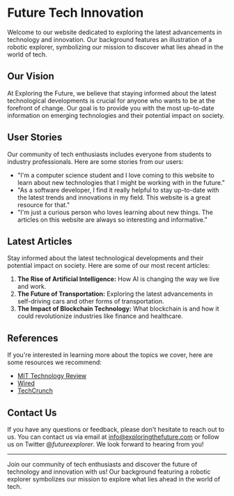 <!--font:Montserrat-->

# Future Tech Innovation

Welcome to our website dedicated to exploring the latest advancements in technology and innovation. Our background features an illustration of a robotic explorer, symbolizing our mission to discover what lies ahead in the world of tech.

## Our Vision

At Exploring the Future, we believe that staying informed about the latest technological developments is crucial for anyone who wants to be at the forefront of change. Our goal is to provide you with the most up-to-date information on emerging technologies and their potential impact on society.

## User Stories

Our community of tech enthusiasts includes everyone from students to industry professionals. Here are some stories from our users:

- "I'm a computer science student and I love coming to this website to learn about new technologies that I might be working with in the future."
- "As a software developer, I find it really helpful to stay up-to-date with the latest trends and innovations in my field. This website is a great resource for that."
- "I'm just a curious person who loves learning about new things. The articles on this website are always so interesting and informative."

## Latest Articles

Stay informed about the latest technological developments and their potential impact on society. Here are some of our most recent articles:

1. **The Rise of Artificial Intelligence:** How AI is changing the way we live and work.
2. **The Future of Transportation:** Exploring the latest advancements in self-driving cars and other forms of transportation.
3. **The Impact of Blockchain Technology:** What blockchain is and how it could revolutionize industries like finance and healthcare.

## References

If you're interested in learning more about the topics we cover, here are some resources we recommend:

- [MIT Technology Review](#)
- [Wired](#)
- [TechCrunch](#)

## Contact Us

If you have any questions or feedback, please don't hesitate to reach out to us. You can contact us via email at info@exploringthefuture.com or follow us on Twitter @_futureexplorer_. We look forward to hearing from you!

---

Join our community of tech enthusiasts and discover the future of technology and innovation with us! Our background featuring a robotic explorer symbolizes our mission to explore what lies ahead in the world of tech.

<!--

Write me content for website with wallpaper which alt text is:

"An illustration of a robotic explorer, with metallic textures and intricate details."

The name/title of the page should not be 1:1 copy of the alt text but rather a real content of the website which is using this wallpaper.

- Use markdown format 
- Start with heading
- Heading should be short and concise
- The content should look like a real website 
- The website should not be about the wallpaper, wallpaper is just a related background
- Heading should be contain work "wallpaper" or "background"
- Include real sections like references, contact, user stories, etc. use things relevant to the page purpose.
- Feel free to use structure like headings, bullets, numbering, blockquotes, paragraphs, horizontal lines, etc.
- You can use formatting like bold or _italic_
- You can include UTF-8 emojis
- Links should be only #hash anchors (and you can refer to the document itself)
- Do not include images


---


# Exploring the Future: A Wallpaper for Tech Enthusiasts

Welcome to our website dedicated to exploring the latest advancements in technology and innovation. Our wallpaper featuring an illustration of a robotic explorer perfectly captures the essence of our mission to discover what lies ahead in the world of tech.

## Our Vision

At Exploring the Future, we believe that staying informed about the latest technological developments is crucial for anyone who wants to be at the forefront of change. Our goal is to provide you with the most up-to-date information on emerging technologies and their potential impact on society.

## User Stories

Our community of tech enthusiasts includes everyone from students to industry professionals. Here are some stories from our users:

- "I'm a computer science student and I love coming to this website to learn about new technologies that I might be working with in the future."
- "As a software developer, I find it really helpful to stay up-to-date with the latest trends and innovations in my field. This website is a great resource for that."
- "I'm just a curious person who loves learning about new things. The articles on this website are always so interesting and informative."

## Latest Articles

Here are some of our most recent articles:

1. **The Rise of Artificial Intelligence:** How AI is changing the way we live and work.
2. **The Future of Transportation:** Exploring the latest advancements in self-driving cars and other forms of transportation.
3. **The Impact of Blockchain Technology:** What blockchain is and how it could revolutionize industries like finance and healthcare.

## References

If you're interested in learning more about the topics we cover, here are some resources we recommend:

- [MIT Technology Review](#)
- [Wired](#)
- [TechCrunch](#)

## Contact Us

If you have any questions or feedback, please don't hesitate to reach out to us. You can contact us via email at info@exploringthefuture.com or follow us on Twitter @_futureexplorer_. We look forward to hearing from you!

---

Stay ahead of the curve with our wallpaper featuring a robotic explorer. Join our community of tech enthusiasts and explore the future with us!


---


Heading should not include word "wallpaper". The website should not be about the wallpaper itself, wallpaper is just a related background, rewrite whole content.


---


# Exploring the Future: Discovering the Latest in Technology and Innovation

Welcome to our website dedicated to exploring the latest advancements in technology and innovation. Our background features an illustration of a robotic explorer, symbolizing our mission to discover what lies ahead in the world of tech.

## Our Vision

At Exploring the Future, we believe that staying informed about the latest technological developments is crucial for anyone who wants to be at the forefront of change. Our goal is to provide you with the most up-to-date information on emerging technologies and their potential impact on society.

## User Stories

Our community of tech enthusiasts includes everyone from students to industry professionals. Here are some stories from our users:

- "I'm a computer science student and I love coming to this website to learn about new technologies that I might be working with in the future."
- "As a software developer, I find it really helpful to stay up-to-date with the latest trends and innovations in my field. This website is a great resource for that."
- "I'm just a curious person who loves learning about new things. The articles on this website are always so interesting and informative."

## Latest Articles

Here are some of our most recent articles:

1. **The Rise of Artificial Intelligence:** How AI is changing the way we live and work.
2. **The Future of Transportation:** Exploring the latest advancements in self-driving cars and other forms of transportation.
3. **The Impact of Blockchain Technology:** What blockchain is and how it could revolutionize industries like finance and healthcare.

## References

If you're interested in learning more about the topics we cover, here are some resources we recommend:

- [MIT Technology Review](#)
- [Wired](#)
- [TechCrunch](#)

## Contact Us

If you have any questions or feedback, please don't hesitate to reach out to us. You can contact us via email at info@exploringthefuture.com or follow us on Twitter @_futureexplorer_. We look forward to hearing from you!

---

Join our community of tech enthusiasts and explore the future with us! Our background featuring a robotic explorer symbolizes our mission to discover what lies ahead in the world of tech. Stay informed about the latest technological developments and their potential impact on society.


---


Heading is too long, rewrite whole content.


---


# Discovering the Latest in Technology and Innovation

Welcome to our website dedicated to exploring the latest advancements in technology and innovation. Our background features an illustration of a robotic explorer, symbolizing our mission to discover what lies ahead in the world of tech.

## Our Vision

At Exploring the Future, we believe that staying informed about the latest technological developments is crucial for anyone who wants to be at the forefront of change. Our goal is to provide you with the most up-to-date information on emerging technologies and their potential impact on society.

## User Stories

Our community of tech enthusiasts includes everyone from students to industry professionals. Here are some stories from our users:

- "I'm a computer science student and I love coming to this website to learn about new technologies that I might be working with in the future."
- "As a software developer, I find it really helpful to stay up-to-date with the latest trends and innovations in my field. This website is a great resource for that."
- "I'm just a curious person who loves learning about new things. The articles on this website are always so interesting and informative."

## Latest Articles

Stay informed about the latest technological developments and their potential impact on society. Here are some of our most recent articles:

1. **The Rise of Artificial Intelligence:** How AI is changing the way we live and work.
2. **The Future of Transportation:** Exploring the latest advancements in self-driving cars and other forms of transportation.
3. **The Impact of Blockchain Technology:** What blockchain is and how it could revolutionize industries like finance and healthcare.

## References

If you're interested in learning more about the topics we cover, here are some resources we recommend:

- [MIT Technology Review](#)
- [Wired](#)
- [TechCrunch](#)

## Contact Us

If you have any questions or feedback, please don't hesitate to reach out to us. You can contact us via email at info@exploringthefuture.com or follow us on Twitter @_futureexplorer_. We look forward to hearing from you!

---

Join our community of tech enthusiasts and explore the future with us! Our background featuring a robotic explorer symbolizes our mission to discover what lies ahead in the world of tech.


---


Heading is too long, rewrite whole content.


---


# Discover the Future of Technology and Innovation

Welcome to our website dedicated to exploring the latest advancements in technology and innovation. Our background features an illustration of a robotic explorer, symbolizing our mission to discover what lies ahead in the world of tech.

## Our Vision

At Exploring the Future, we believe that staying informed about the latest technological developments is crucial for anyone who wants to be at the forefront of change. Our goal is to provide you with the most up-to-date information on emerging technologies and their potential impact on society.

## User Stories

Our community of tech enthusiasts includes everyone from students to industry professionals. Here are some stories from our users:

- "I'm a computer science student and I love coming to this website to learn about new technologies that I might be working with in the future."
- "As a software developer, I find it really helpful to stay up-to-date with the latest trends and innovations in my field. This website is a great resource for that."
- "I'm just a curious person who loves learning about new things. The articles on this website are always so interesting and informative."

## Latest Articles

Stay informed about the latest technological developments and their potential impact on society. Here are some of our most recent articles:

1. **The Rise of Artificial Intelligence:** How AI is changing the way we live and work.
2. **The Future of Transportation:** Exploring the latest advancements in self-driving cars and other forms of transportation.
3. **The Impact of Blockchain Technology:** What blockchain is and how it could revolutionize industries like finance and healthcare.

## References

If you're interested in learning more about the topics we cover, here are some resources we recommend:

- [MIT Technology Review](#)
- [Wired](#)
- [TechCrunch](#)

## Contact Us

If you have any questions or feedback, please don't hesitate to reach out to us. You can contact us via email at info@exploringthefuture.com or follow us on Twitter @_futureexplorer_. We look forward to hearing from you!

---

Join our community of tech enthusiasts and discover the future of technology and innovation with us! Our background featuring a robotic explorer symbolizes our mission to explore what lies ahead in the world of tech.


---


Write me a Google font which is best fitting for the website.

Pick from the list:
- Poppins
- Orbitron
- Raleway
- Montserrat
- Barlow Condensed
- Great Vibes
- IBM Plex Sans
- Lato
- Alegreya
- Exo 2
- Playfair Display
- Inter
- Dancing Script
- Open Sans
- Roboto
- Futura
- Lobster


Write just the font name nothing else.


---


Montserrat

-->
